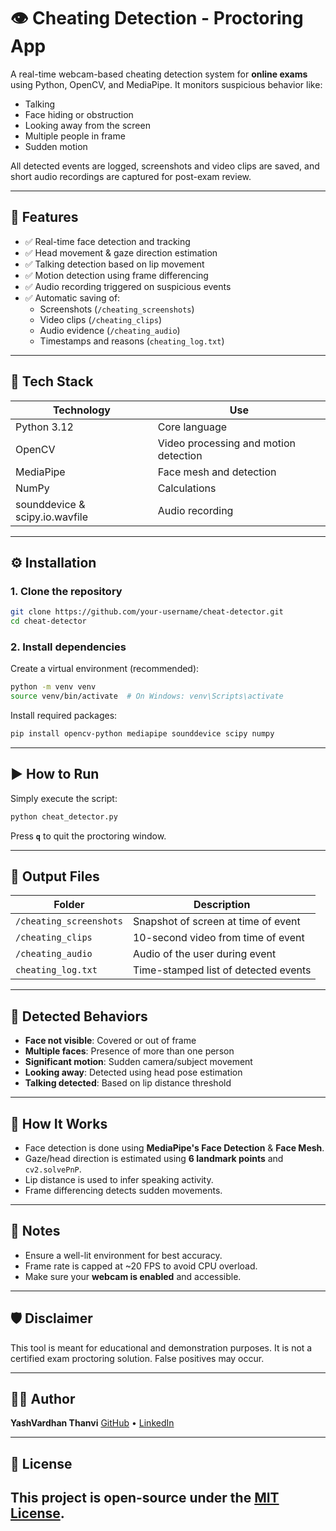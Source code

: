 # 👁️ Cheating Detection - Proctoring App

A real-time webcam-based cheating detection system for **online exams** using Python, OpenCV, and MediaPipe. It monitors suspicious behavior like:
- Talking
- Face hiding or obstruction
- Looking away from the screen
- Multiple people in frame
- Sudden motion

All detected events are logged, screenshots and video clips are saved, and short audio recordings are captured for post-exam review.

---

## 📸 Features

- ✅ Real-time face detection and tracking  
- ✅ Head movement & gaze direction estimation  
- ✅ Talking detection based on lip movement  
- ✅ Motion detection using frame differencing  
- ✅ Audio recording triggered on suspicious events  
- ✅ Automatic saving of:
  - Screenshots (`/cheating_screenshots`)
  - Video clips (`/cheating_clips`)
  - Audio evidence (`/cheating_audio`)
  - Timestamps and reasons (`cheating_log.txt`)

---

## 🔧 Tech Stack

| Technology | Use |
|------------|-----|
| Python 3.12 | Core language |
| OpenCV     | Video processing and motion detection |
| MediaPipe  | Face mesh and detection |
| NumPy      | Calculations |
| sounddevice & scipy.io.wavfile | Audio recording |

---

## ⚙️ Installation

### 1. Clone the repository

```bash
git clone https://github.com/your-username/cheat-detector.git
cd cheat-detector
````

### 2. Install dependencies

Create a virtual environment (recommended):

```bash
python -m venv venv
source venv/bin/activate  # On Windows: venv\Scripts\activate
```

Install required packages:

```bash
pip install opencv-python mediapipe sounddevice scipy numpy
```

---

## ▶️ How to Run

Simply execute the script:

```bash
python cheat_detector.py
```

Press **`q`** to quit the proctoring window.

---

## 📂 Output Files

| Folder                  | Description                          |
| ----------------------- | ------------------------------------ |
| `/cheating_screenshots` | Snapshot of screen at time of event  |
| `/cheating_clips`       | 10-second video from time of event   |
| `/cheating_audio`       | Audio of the user during event       |
| `cheating_log.txt`      | Time-stamped list of detected events |

---

## 🚨 Detected Behaviors

* **Face not visible**: Covered or out of frame
* **Multiple faces**: Presence of more than one person
* **Significant motion**: Sudden camera/subject movement
* **Looking away**: Detected using head pose estimation
* **Talking detected**: Based on lip distance threshold

---

## 🧠 How It Works

* Face detection is done using **MediaPipe's Face Detection** & **Face Mesh**.
* Gaze/head direction is estimated using **6 landmark points** and `cv2.solvePnP`.
* Lip distance is used to infer speaking activity.
* Frame differencing detects sudden movements.

---

## 📌 Notes

* Ensure a well-lit environment for best accuracy.
* Frame rate is capped at \~20 FPS to avoid CPU overload.
* Make sure your **webcam is enabled** and accessible.

---

## 🛡️ Disclaimer

This tool is meant for educational and demonstration purposes. It is not a certified exam proctoring solution. False positives may occur.

---

## 🧑‍💻 Author

**YashVardhan Thanvi**
[GitHub](https://github.com/Thanatos9404) • [LinkedIn](https://linkedin.com/in/yashvardhan-thanvi-2a3a661a8)

---

## 📜 License

This project is open-source under the [MIT License](LICENSE).
---
